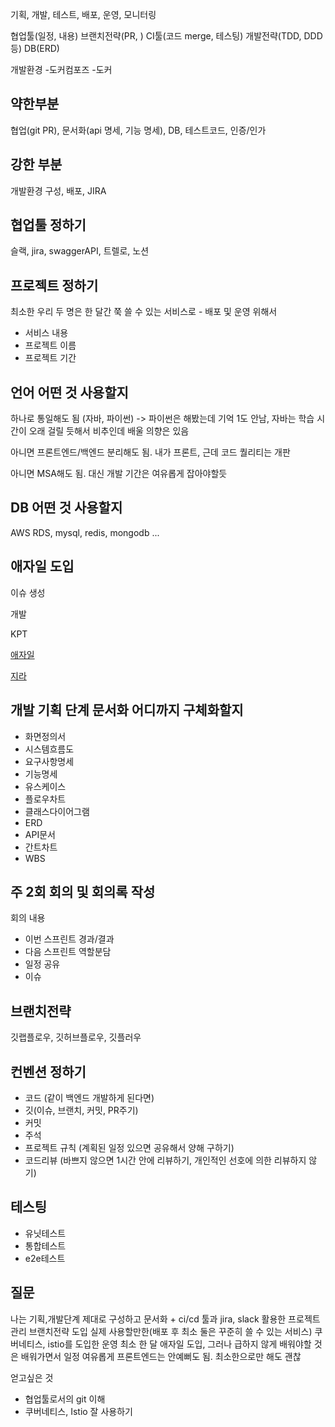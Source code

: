 기획, 개발, 테스트, 배포, 운영, 모니터링

협업툴(일정, 내용)
브랜치전략(PR, )
CI툴(코드 merge, 테스팅)
개발전략(TDD, DDD 등)
DB(ERD)

개발환경
-도커컴포즈
-도커






## 약한부분

협업(git PR), 문서화(api 명세, 기능 명세), DB, 테스트코드, 인증/인가

## 강한 부분

개발환경 구성, 배포, JIRA

## 협업툴 정하기

슬랙, jira, swaggerAPI, 트렐로, 노션

## 프로젝트 정하기

최소한 우리 두 명은 한 달간 쭉 쓸 수 있는 서비스로 - 배포 및 운영 위해서

- 서비스 내용
- 프로젝트 이름
- 프로젝트 기간

## 언어 어떤 것 사용할지

하나로 통일해도 됨 (자바, 파이썬) -> 파이썬은 해봤는데 기억 1도 안남, 자바는 학습 시간이 오래 걸릴 듯해서 비추인데 배울 의향은 있음

아니면 프론트엔드/백엔드 분리해도 됨. 내가 프론트, 근데 코드 퀄리티는 개판

아니면 MSA해도 됨. 대신 개발 기간은 여유롭게 잡아야할듯

## DB 어떤 것 사용할지

AWS RDS, mysql, redis, mongodb ...

## 애자일 도입

이슈 생성

개발

KPT

[애자일](https://techblog.woowahan.com/2677/)

[지라](https://hanminwoo.com/60)


## 개발 기획 단계 문서화 어디까지 구체화할지

- 화면정의서
- 시스템흐름도
- 요구사항명세
- 기능명세
- 유스케이스
- 플로우차트
- 클래스다이어그램
- ERD
- API문서
- 간트차트
- WBS

## 주 2회 회의 및 회의록 작성

회의 내용

- 이번 스프린트 경과/결과
- 다음 스프린트 역할분담
- 일정 공유
- 이슈

## 브랜치전략

깃랩플로우, 깃허브플로우, 깃플러우

## 컨벤션 정하기

- 코드 (같이 백엔드 개발하게 된다면)
- 깃(이슈, 브랜치, 커밋, PR주기)
- 커밋
- 주석
- 프로젝트 규칙 (계획된 일정 있으면 공유해서 양해 구하기)
- 코드리뷰 (바쁘지 않으면 1시간 안에 리뷰하기, 개인적인 선호에 의한 리뷰하지 않기)

## 테스팅

- 유닛테스트
- 통합테스트
- e2e테스트

## 질문




나는 기획,개발단계 제대로 구성하고 문서화 + ci/cd 툴과 jira, slack 활용한 프로젝트관리
브랜치전략 도입
실제 사용할만한(배포 후 최소 둘은 꾸준히 쓸 수 있는 서비스)
쿠버네티스, istio를 도입한 운영 최소 한 달
애자일 도입, 그러나 급하지 않게 배워야할 것은 배워가면서 일정 여유롭게
프론트엔드는 안예뻐도 됨. 최소한으로만 해도 괜찮

얻고싶은 것
- 협업툴로서의 git 이해
- 쿠버네티스, Istio 잘 사용하기


